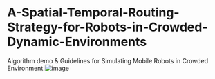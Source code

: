 # A-Spatial-Temporal-Routing-Strategy-for-Robots-in-Crowded-Dynamic-Environments
Algorithm demo &amp; Guidelines for Simulating Mobile Robots in Crowded Environment
![image](https://github.com/user-attachments/assets/3ad633a3-db37-46e6-88f8-a7f31e374293)


